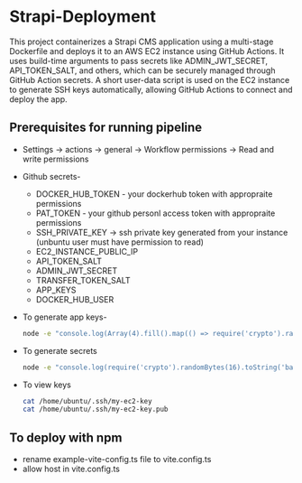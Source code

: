 # Strapi-Deployment

This project containerizes a Strapi CMS application using a multi-stage Dockerfile and deploys it to an AWS EC2 instance using GitHub Actions. It uses build-time arguments to pass secrets like ADMIN_JWT_SECRET, API_TOKEN_SALT, and others, which can be securely managed through GitHub Action secrets. A short user-data script is used on the EC2 instance to generate SSH keys automatically, allowing GitHub Actions to connect and deploy the app.

## Prerequisites for running pipeline

- Settings -> actions -> general -> Workflow permissions -> Read and write permissions

- Github secrets-
    - DOCKER_HUB_TOKEN - your dockerhub token with appropraite permissions
    - PAT_TOKEN - your github personl access token with appropraite permissions
    - SSH_PRIVATE_KEY -> ssh private key generated from your instance (unbuntu user must have permission to read)
    - EC2_INSTANCE_PUBLIC_IP
    - API_TOKEN_SALT
    - ADMIN_JWT_SECRET
    - TRANSFER_TOKEN_SALT
    - APP_KEYS
    - DOCKER_HUB_USER
 
- To generate app keys- 
    ```bash
    node -e "console.log(Array(4).fill().map(() => require('crypto').randomBytes(16).toString('base64')).join(','))"
    ```

- To generate secrets
    ```bash
    node -e "console.log(require('crypto').randomBytes(16).toString('base64'))"
    ```
- To view keys
    ```bash
    cat /home/ubuntu/.ssh/my-ec2-key
    cat /home/ubuntu/.ssh/my-ec2-key.pub
    ```

## To deploy with npm
- rename example-vite-config.ts file to vite.config.ts
- allow host in vite.config.ts 
    